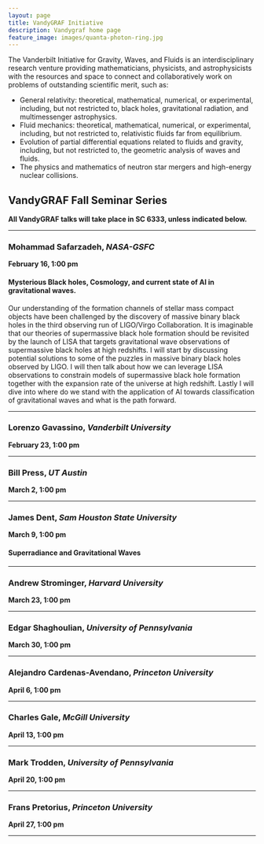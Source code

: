 ```yaml
---
layout: page
title: VandyGRAF Initiative 
description: Vandygraf home page 
feature_image: images/quanta-photon-ring.jpg
---
```


 The Vanderbilt Initiative  for Gravity, Waves, and Fluids is an interdisciplinary research venture  providing mathematicians, physicists, and astrophysicists with the resources and space to connect and collaboratively work on problems of outstanding scientific merit, such as:

+ General relativity: theoretical, mathematical, numerical, or experimental, including, but not restricted to, black holes, gravitational radiation, and multimessenger astrophysics.
+ Fluid mechanics: theoretical, mathematical, numerical, or experimental, including, but not restricted to, relativistic fluids far from equilibrium.
+ Evolution of partial differential equations related to fluids and gravity, including, but not restricted to, the geometric analysis of waves and fluids.
+ The physics and mathematics of neutron star mergers and high-energy nuclear collisions.

## VandyGRAF Fall Seminar Series

**All VandyGRAF talks will take place in SC 6333, unless indicated below.**

<hr>

### Mohammad Safarzadeh, *NASA-GSFC*
**February 16, 1:00 pm**

#### Mysterious Black holes, Cosmology, and current state of AI in gravitational waves. 

Our understanding of the formation channels of stellar mass compact objects
have been challenged by the discovery of massive binary black holes in the
third observing run of LIGO/Virgo Collaboration.  It is imaginable that our
theories of supermassive black hole formation should be revisited by the launch
of LISA that targets gravitational wave observations of supermassive black
holes at high redshifts.  I will start by discussing potential solutions to
some of the puzzles in massive binary black holes observed by LIGO.  I will
then talk about how we can leverage LISA observations to constrain models of
supermassive black hole formation together with the expansion rate of the
universe at high redshift.  Lastly I will dive into where do we stand with the
application of AI towards classification of gravitational waves and what is the
path forward.

<hr>

### Lorenzo Gavassino, *Vanderbilt University*
**February 23, 1:00 pm**

<hr>

### Bill Press, *UT Austin*
**March 2, 1:00 pm**

<hr>

### James Dent, *Sam Houston State University*
**March 9, 1:00 pm**

#### Superradiance and Gravitational Waves

<hr>

### Andrew Strominger, *Harvard University*
**March 23, 1:00 pm**

<hr>

### Edgar Shaghoulian, *University of Pennsylvania*
**March 30, 1:00 pm**

<hr>

### Alejandro Cardenas-Avendano, *Princeton University*
**April 6, 1:00 pm**

<hr>

### Charles Gale, *McGill University*
**April 13, 1:00 pm**

<hr>

### Mark Trodden, *University of Pennsylvania*
**April 20, 1:00 pm**

<hr>

### Frans Pretorius, *Princeton University*
**April 27, 1:00 pm**

<hr>
